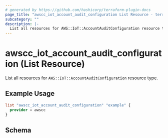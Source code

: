 ```yaml
---
# generated by https://github.com/hashicorp/terraform-plugin-docs
page_title: "awscc_iot_account_audit_configuration List Resource - terraform-provider-awscc"
subcategory: ""
description: |-
  List all resources for AWS::IoT::AccountAuditConfiguration resource type.
---
```


# awscc_iot_account_audit_configuration (List Resource)

List all resources for `AWS::IoT::AccountAuditConfiguration` resource type.

## Example Usage

```terraform
list "awscc_iot_account_audit_configuration" "example" {
  provider = awscc
}
```

<!-- schema generated by tfplugindocs -->
## Schema
